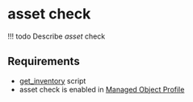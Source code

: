 # asset check


<!-- prettier-ignore -->
!!! todo
    Describe *asset* check

## Requirements

* [get_inventory](../../../dev/scripts/get_inventory.md) script
* asset check is enabled in [Managed Object Profile](../../../reference/concepts/managed-object-profile/index.md)


